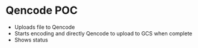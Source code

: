 # Qencode POC

 - Uploads file to Qencode
 - Starts encoding and directly Qencode to upload to GCS when complete
 - Shows status
